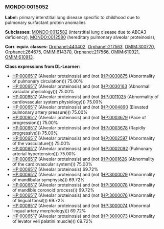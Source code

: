 
### [MONDO:0015052](http://purl.obolibrary.org/obo/MONDO_0015052)
**Label:** primary interstitial lung disease specific to childhood due to pulmonary surfactant protein anomalies

**Subclasses:** [MONDO:0012582](http://purl.obolibrary.org/obo/MONDO_0012582) (interstitial lung disease due to ABCA3 deficiency), [MONDO:0012580](http://purl.obolibrary.org/obo/MONDO_0012580) (hereditary pulmonary alveolar proteinosis), 

**Corr. equiv. classes:** [Orphanet:440402](http://www.orpha.net/ORDO/Orphanet_440402), [Orphanet:217563](http://www.orpha.net/ORDO/Orphanet_217563), [OMIM:300770](http://purl.obolibrary.org/obo/OMIM_300770), [Orphanet:264675](http://www.orpha.net/ORDO/Orphanet_264675), [OMIM:614370](http://purl.obolibrary.org/obo/OMIM_614370), [Orphanet:217566](http://www.orpha.net/ORDO/Orphanet_217566), [OMIM:610921](http://purl.obolibrary.org/obo/OMIM_610921), [OMIM:610913](http://purl.obolibrary.org/obo/OMIM_610913), 

**Class expressions from DL-Learner:**

- [HP:0006517](http://purl.obolibrary.org/obo/HP_0006517) (Alveolar proteinosis) and (not ([HP:0030875](http://purl.obolibrary.org/obo/HP_0030875) (Abnormality of pulmonary circulation))) 75.00%
- [HP:0006517](http://purl.obolibrary.org/obo/HP_0006517) (Alveolar proteinosis) and (not ([HP:0030163](http://purl.obolibrary.org/obo/HP_0030163) (Abnormal vascular physiology))) 75.00%
- [HP:0006517](http://purl.obolibrary.org/obo/HP_0006517) (Alveolar proteinosis) and (not ([HP:0011025](http://purl.obolibrary.org/obo/HP_0011025) (Abnormality of cardiovascular system physiology))) 75.00%
- [HP:0006517](http://purl.obolibrary.org/obo/HP_0006517) (Alveolar proteinosis) and (not ([HP:0004890](http://purl.obolibrary.org/obo/HP_0004890) (Elevated pulmonary artery pressure))) 75.00%
- [HP:0006517](http://purl.obolibrary.org/obo/HP_0006517) (Alveolar proteinosis) and (not ([HP:0003679](http://purl.obolibrary.org/obo/HP_0003679) (Pace of progression))) 75.00%
- [HP:0006517](http://purl.obolibrary.org/obo/HP_0006517) (Alveolar proteinosis) and (not ([HP:0003678](http://purl.obolibrary.org/obo/HP_0003678) (Rapidly progressive))) 75.00%
- [HP:0006517](http://purl.obolibrary.org/obo/HP_0006517) (Alveolar proteinosis) and (not ([HP:0002597](http://purl.obolibrary.org/obo/HP_0002597) (Abnormality of the vasculature))) 75.00%
- [HP:0006517](http://purl.obolibrary.org/obo/HP_0006517) (Alveolar proteinosis) and (not ([HP:0002092](http://purl.obolibrary.org/obo/HP_0002092) (Pulmonary arterial hypertension))) 75.00%
- [HP:0006517](http://purl.obolibrary.org/obo/HP_0006517) (Alveolar proteinosis) and (not ([HP:0001626](http://purl.obolibrary.org/obo/HP_0001626) (Abnormality of the cardiovascular system))) 75.00%
- [HP:0006517](http://purl.obolibrary.org/obo/HP_0006517) (Alveolar proteinosis) 69.72%
- [HP:0006517](http://purl.obolibrary.org/obo/HP_0006517) (Alveolar proteinosis) and (not ([HP:3000079](http://purl.obolibrary.org/obo/HP_3000079) (Abnormality of mandibular symphysis))) 69.72%
- [HP:0006517](http://purl.obolibrary.org/obo/HP_0006517) (Alveolar proteinosis) and (not ([HP:3000078](http://purl.obolibrary.org/obo/HP_3000078) (Abnormality of mandible coronoid process))) 69.72%
- [HP:0006517](http://purl.obolibrary.org/obo/HP_0006517) (Alveolar proteinosis) and (not ([HP:3000076](http://purl.obolibrary.org/obo/HP_3000076) (Abnormality of lingual tonsil))) 69.72%
- [HP:0006517](http://purl.obolibrary.org/obo/HP_0006517) (Alveolar proteinosis) and (not ([HP:3000074](http://purl.obolibrary.org/obo/HP_3000074) (Abnormal lingual artery morphology))) 69.72%
- [HP:0006517](http://purl.obolibrary.org/obo/HP_0006517) (Alveolar proteinosis) and (not ([HP:3000073](http://purl.obolibrary.org/obo/HP_3000073) (Abnormality of levator veli palatini muscle))) 69.72%


